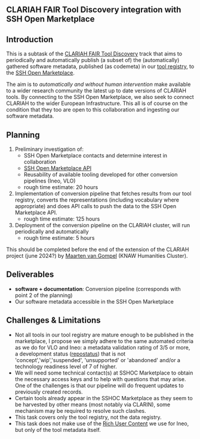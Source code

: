 ## CLARIAH FAIR Tool Discovery integration with SSH Open Marketplace

## Introduction

This is a subtask of the [CLARIAH FAIR Tool Discovery](fair-tool-discovery.md) track
that aims to periodically and automatically publish (a subset of) the
(automatically) gathered software metadata, published (as codemeta) in our
[tool registry](https://tools.clariah.nl), to the [SSH Open
Marketplace](https://marketplace.sshopencloud.eu).

The aim is to *automatically and without human intervention* make available to
a wider research community the latest up to date versions of CLARIAH tools. By
connecting to the SSH Open Marketplace, we also seek to connect CLARIAH to the
wider European Infrastructure. This all is of course on the condition that they
too are open to this collaboration and ingesting our software metadata.

## Planning

1. Preliminary investigation of:
    * SSH Open Marketplace contacts and determine interest in collaboration
    * [SSH Open Marketplace API](https://marketplace.sshopencloud.eu/about/api-documentation)
    * Reusability of available tooling developed for other conversion pipelines (Ineo, VLO)
    * rough time estimate: 20 hours
2. Implementation of conversion pipeline that fetches results from our tool registry, converts the representations (including vocabulary where appropriate) and does API calls to push the data to the SSH Open Marketplace API.
    * rough time estimate: 125 hours
3. Deployment of the conversion pipeline on the CLARIAH cluster, will run periodically and automatically
    * rough time estimate: 5 hours

This should be completed before the end of the extension of the CLARIAH project
(june 2024?) by [Maarten van Gompel](https://proycon.anaproy.nl) (KNAW Humanities Cluster).

## Deliverables

* **software + documentation**:  Conversion pipeline (corresponds with point 2 of the planning)
* Our software metadata accessible in the SSH Open Marketplace

## Challenges & Limitations

* Not all tools in our tool registry are mature enough to be published in the marketplace, I propose
  we simply adhere to the same automated criteria as we do for VLO and Ineo: a metadata validation rating of 3/5 or more, 
  a development status ([repostatus](https://www.repostatus.org/)) that is not 'concept','wip','suspended', 'unsupported' or 'abandoned' and/or a technology readiness level of  7 of higher.
* We will need some technical contact(s) at SSHOC Marketplace to obtain the necessary access keys and to help with questions that may arise. One of the challenges is that our pipeline will do frequent updates to previously created records.
* Certain tools already appear in the SSHOC Marketplace as they seem to be harvested by other means (most notably via CLARIN), some mechanism may be required to resolve such clashes.
* This task covers only the tool registry, not the data registry.
* This task does not make use of the [Rich User Content](https://github.com/CLARIAH/ineo-content) we use for Ineo, but only of the tool metadata itself.
